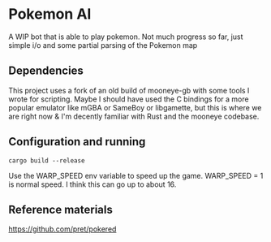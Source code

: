 # Pokemon AI

A WIP bot that is able to play pokemon. Not much progress so far, just simple i/o and some partial parsing of the Pokemon map

## Dependencies 
This project uses a fork of an old build of mooneye-gb with some tools I wrote for scripting. Maybe I should have used the C bindings for a more popular emulator like mGBA or SameBoy or libgamette, but this is where we are right now & I'm decently familiar with Rust and the mooneye codebase.


## Configuration and running

```
cargo build --release
```

Use the WARP_SPEED env variable to speed up the game. WARP_SPEED = 1 is normal speed. I think this can go up to about 16.

## Reference materials
https://github.com/pret/pokered
